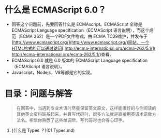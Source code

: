 # 什么是 ECMAScript 6.0？

* 回答这个问题前，先要回答什么是 ECMAscript。ECMAScript 全称是ECMAScript Language specification（ECMAScript 语言说明），而这个规范（ECMA 262）是一个PDF文件格式，由 ECMA TC39维护，并发布于[http://www.ecmascript.org/](http://www.ecmascript.org/)网站。一个HTML格式的可以通过访问[ http://ecma-international.org/ecma-262/5.1/]( http://ecma-international.org/ecma-262/5.1/)查看。
* ECMAScript 6.0 就是 6.0 版本的 ECMAScript Language specification（ECMAScript 语言说明）。
* Javascript，Nodejs，V8等都是它的实现。


# 目录：问题与解答

> 在回答中，当遇到专业术语时尽量保留英文原文，这样能很好的与你阅读的其他英文资料联系起来，并且写代码时，很多方法就是直接用英语术语做方法名。相信你熟悉了这些单词后，写代码时也会得心印手。

1. [什么是 Types ？](01 Types.md)

